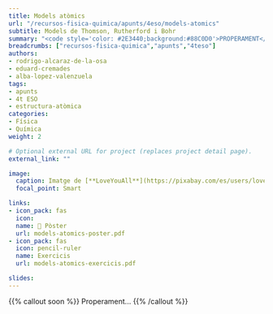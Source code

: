 ```yaml
---
title: Models atòmics
url: "/recursos-fisica-quimica/apunts/4eso/models-atomics"
subtitle: Models de Thomson, Rutherford i Bohr
summary: "<code style='color: #2E3440;background:#88C0D0'>PROPERAMENT</code> <br> Models de Thomson, Rutherford i Bohr."
breadcrumbs: ["recursos-fisica-quimica","apunts","4teso"]
authors:
- rodrigo-alcaraz-de-la-osa
- eduard-cremades
- alba-lopez-valenzuela
tags:
- apunts
- 4t ESO
- estructura-atòmica
categories:
- Física
- Química
weight: 2

# Optional external URL for project (replaces project detail page).
external_link: ""

image:
  caption: Imatge de [**LoveYouAll**](https://pixabay.com/es/users/loveyouall-3307648/) en [Pixabay](https://pixabay.com/es/)
  focal_point: Smart

links:  
- icon_pack: fas
  icon:
  name: 📜 Pòster
  url: models-atomics-poster.pdf
- icon_pack: fas
  icon: pencil-ruler
  name: Exercicis
  url: models-atomics-exercicis.pdf

slides: 
---
```


{{% callout soon %}}
Properament...
{{% /callout %}}